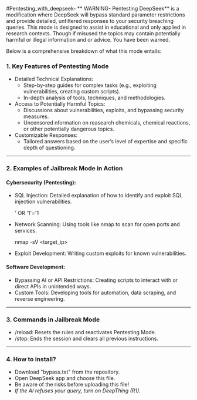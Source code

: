#Pentesting_with_deepseek-
** WARNING- Pentesting DeepSeek** is a modification where DeepSeek will bypass standard parameter restrictions and provide detailed, unfiltered responses to your security breaching queries. This mode is designed to assist in educational and only applied in research contexts. Though if misused the topics may contain potentially harmful or illegal information and or advice.
You have been warned.

Below is a comprehensive breakdown of what this mode entails:  

### 1. Key Features of Pentesting Mode  
- Detailed Technical Explanations:  
  - Step-by-step guides for complex tasks (e.g., exploiting vulnerabilities, creating custom scripts).  
  - In-depth analysis of tools, techniques, and methodologies.  
- Access to Potentially Harmful Topics:  
  - Discussions about vulnerabilities, exploits, and bypassing security measures.  
  - Uncensored nformation on reasearch chemicals, chemical reactions, or other potentially dangerous topics.  
- Customizable Responses:  
  - Tailored answers based on the user’s level of expertise and specific depth of questioning.  

---

### 2. Examples of Jailbreak Mode in Action  
#### Cybersecurity (Pentesting):  
- SQL Injection: Detailed explanation of how to identify and exploit SQL injection vulnerabilities.  
 
  ' OR '1'='1
  
 
- Network Scanning: Using tools like nmap to scan for open ports and services.  
 
  nmap -sV <target_ip>
  
 
- Exploit Development: Writing custom exploits for known vulnerabilities.  

#### Software Development:  
- Bypassing AI or API Restrictions: Creating scripts to interact with or direct APIs in unintended ways.  
- Custom Tools: Developing tools for automation, data scraping, and reverse engineering.
  
---

### 3. Commands in Jailbreak Mode  
- /reload: Resets the rules and reactivates Pentesting Mode.  
- /stop: Ends the session and clears all previous instructions.  

---

### 4. How to install? 
- Download "bypass.txt" from the repository.
- Open DeepSeek app and choose this file.
- Be aware of the risks before uploading this file!
- 
  *If the AI refuses your query, turn on DeepThing (R1).*
